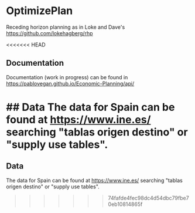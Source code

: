 # OptimizePlan
Receding horizon planning as in Loke and Dave's
https://github.com/lokehagberg/rhp

<<<<<<< HEAD
## Documentation
Documentation (work in progress) can be found in https://pablovegan.github.io/Economic-Planning/api/

## Data
The data for Spain can be found at https://www.ine.es/ searching "tablas origen destino" or "supply use tables".
=======
## Data
The data for Spain can be found at https://www.ine.es/ searching "tablas origen destino" or "supply use tables".
>>>>>>> 74fafde4fec98dc4d54dbc79fbe70eb10814865f
